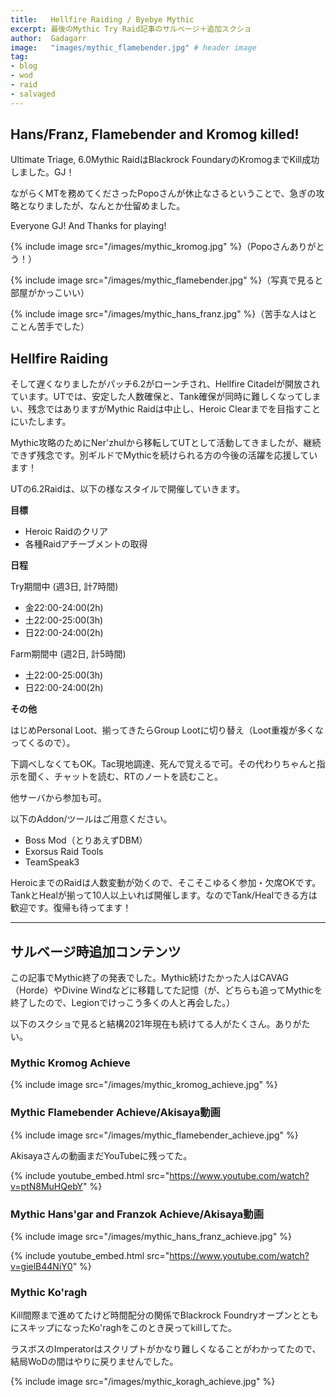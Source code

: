 ```yaml
---
title:   Hellfire Raiding / Byebye Mythic
excerpt: 最後のMythic Try Raid記事のサルベージ＋追加スクショ
author:  Gadagarr
image:   "images/mythic_flamebender.jpg" # header image
tag:
- blog
- wod
- raid
- salvaged
---
```


## Hans/Franz, Flamebender and Kromog killed!

Ultimate Triage, 6.0Mythic RaidはBlackrock FoundaryのKromogまでKill成功しました。GJ！

ながらくMTを務めてくださったPopoさんが休止なさるということで、急ぎの攻略となりましたが、なんとか仕留めました。

Everyone GJ! And Thanks for playing!

{% include image src="/images/mythic_kromog.jpg" %}（Popoさんありがとう！）

{% include image src="/images/mythic_flamebender.jpg" %}（写真で見ると部屋がかっこいい）

{% include image src="/images/mythic_hans_franz.jpg" %}（苦手な人はとことん苦手でした）

## Hellfire Raiding

そして遅くなりましたがパッチ6.2がローンチされ、Hellfire Citadelが開放されています。UTでは、安定した人数確保と、Tank確保が同時に難しくなってしまい、残念ではありますがMythic Raidは中止し、Heroic Clearまでを目指すことにいたします。

Mythic攻略のためにNer'zhulから移転してUTとして活動してきましたが、継続できず残念です。別ギルドでMythicを続けられる方の今後の活躍を応援しています！

UTの6.2Raidは、以下の様なスタイルで開催していきます。

**目標**

* Heroic Raidのクリア
* 各種Raidアチーブメントの取得

**日程**

Try期間中 (週3日, 計7時間)

* 金22:00-24:00(2h)
* 土22:00-25:00(3h)
* 日22:00-24:00(2h)

Farm期間中 (週2日, 計5時間)

* 土22:00-25:00(3h)
* 日22:00-24:00(2h)

**その他**

はじめPersonal Loot、揃ってきたらGroup Lootに切り替え（Loot重複が多くなってくるので）。

下調べしなくてもOK。Tac現地調達、死んで覚えるで可。その代わりちゃんと指示を聞く、チャットを読む、RTのノートを読むこと。

他サーバから参加も可。

以下のAddon/ツールはご用意ください。

* Boss Mod（とりあえずDBM）
* Exorsus Raid Tools
* TeamSpeak3

HeroicまでのRaidは人数変動が効くので、そこそこゆるく参加・欠席OKです。TankとHealが揃って10人以上いれば開催します。なのでTank/Healできる方は歓迎です。復帰も待ってます！

-----

## サルベージ時追加コンテンツ

この記事でMythic終了の発表でした。Mythic続けたかった人はCAVAG（Horde）やDivine Windなどに移籍してた記憶（が、どちらも追ってMythicを終了したので、Legionでけっこう多くの人と再会した。）

以下のスクショで見ると結構2021年現在も続けてる人がたくさん。ありがたい。

### Mythic Kromog Achieve

{% include image src="/images/mythic_kromog_achieve.jpg" %}

### Mythic Flamebender Achieve/Akisaya動画

{% include image src="/images/mythic_flamebender_achieve.jpg" %}

Akisayaさんの動画まだYouTubeに残ってた。

{% include youtube_embed.html src="https://www.youtube.com/watch?v=ptN8MuHQebY" %}

### Mythic Hans'gar and Franzok Achieve/Akisaya動画

{% include image src="/images/mythic_hans_franz_achieve.jpg" %}

{% include youtube_embed.html src="https://www.youtube.com/watch?v=gielB44NiY0" %}

### Mythic Ko'ragh

Kill間際まで進めてたけど時間配分の関係でBlackrock FoundryオープンとともにスキップになったKo'raghをこのとき戻ってkillしてた。

ラスボスのImperatorはスクリプトがかなり難しくなることがわかってたので、結局WoDの間はやりに戻りませんでした。

{% include image src="/images/mythic_koragh_achieve.jpg" %}
